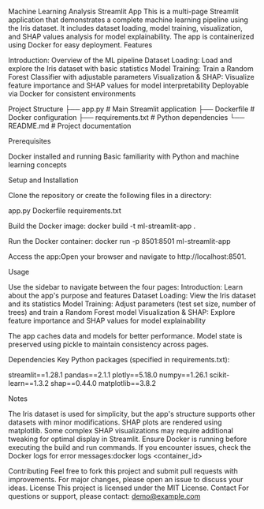 Machine Learning Analysis Streamlit App
This is a multi-page Streamlit application that demonstrates a complete machine learning pipeline using the Iris dataset. It includes dataset loading, model training, visualization, and SHAP values analysis for model explainability. The app is containerized using Docker for easy deployment.
Features

Introduction: Overview of the ML pipeline
Dataset Loading: Load and explore the Iris dataset with basic statistics
Model Training: Train a Random Forest Classifier with adjustable parameters
Visualization & SHAP: Visualize feature importance and SHAP values for model interpretability
Deployable via Docker for consistent environments

Project Structure
├── app.py              # Main Streamlit application
├── Dockerfile          # Docker configuration
├── requirements.txt    # Python dependencies
└── README.md           # Project documentation

Prerequisites

Docker installed and running
Basic familiarity with Python and machine learning concepts

Setup and Installation

Clone the repository or create the following files in a directory:

app.py
Dockerfile
requirements.txt


Build the Docker image:
docker build -t ml-streamlit-app .


Run the Docker container:
docker run -p 8501:8501 ml-streamlit-app


Access the app:Open your browser and navigate to http://localhost:8501.


Usage

Use the sidebar to navigate between the four pages:
Introduction: Learn about the app's purpose and features
Dataset Loading: View the Iris dataset and its statistics
Model Training: Adjust parameters (test set size, number of trees) and train a Random Forest model
Visualization & SHAP: Explore feature importance and SHAP values for model explainability


The app caches data and models for better performance.
Model state is preserved using pickle to maintain consistency across pages.

Dependencies
Key Python packages (specified in requirements.txt):

streamlit==1.28.1
pandas==2.1.1
plotly==5.18.0
numpy==1.26.1
scikit-learn==1.3.2
shap==0.44.0
matplotlib==3.8.2

Notes

The Iris dataset is used for simplicity, but the app's structure supports other datasets with minor modifications.
SHAP plots are rendered using matplotlib. Some complex SHAP visualizations may require additional tweaking for optimal display in Streamlit.
Ensure Docker is running before executing the build and run commands.
If you encounter issues, check the Docker logs for error messages:docker logs <container_id>



Contributing
Feel free to fork this project and submit pull requests with improvements. For major changes, please open an issue to discuss your ideas.
License
This project is licensed under the MIT License.
Contact
For questions or support, please contact: demo@example.com

